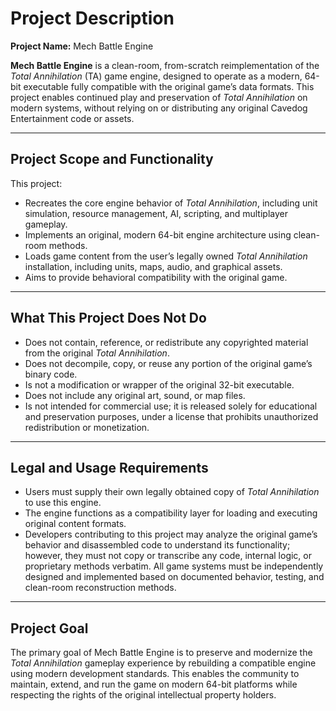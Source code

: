 # Project Description

**Project Name:** Mech Battle Engine

**Mech Battle Engine** is a clean-room, from-scratch reimplementation of the *Total Annihilation* (TA) game engine, designed to operate as a modern, 64-bit executable fully compatible with the original game’s data formats. This project enables continued play and preservation of *Total Annihilation* on modern systems, without relying on or distributing any original Cavedog Entertainment code or assets.

---

## Project Scope and Functionality

This project:

- Recreates the core engine behavior of *Total Annihilation*, including unit simulation, resource management, AI, scripting, and multiplayer gameplay.
- Implements an original, modern 64-bit engine architecture using clean-room methods.
- Loads game content from the user’s legally owned *Total Annihilation* installation, including units, maps, audio, and graphical assets.
- Aims to provide behavioral compatibility with the original game.

---

## What This Project Does Not Do

- Does not contain, reference, or redistribute any copyrighted material from the original *Total Annihilation*.
- Does not decompile, copy, or reuse any portion of the original game’s binary code.
- Is not a modification or wrapper of the original 32-bit executable.
- Does not include any original art, sound, or map files.
- Is not intended for commercial use; it is released solely for educational and preservation purposes, under a license that prohibits unauthorized redistribution or monetization.

---

## Legal and Usage Requirements

- Users must supply their own legally obtained copy of *Total Annihilation* to use this engine.
- The engine functions as a compatibility layer for loading and executing original content formats.
- Developers contributing to this project may analyze the original game’s behavior and disassembled code to understand its functionality; however, they must not copy or transcribe any code, internal logic, or proprietary methods verbatim. All game systems must be independently designed and implemented based on documented behavior, testing, and clean-room reconstruction methods.


---

## Project Goal

The primary goal of Mech Battle Engine is to preserve and modernize the *Total Annihilation* gameplay experience by rebuilding a compatible engine using modern development standards. This enables the community to maintain, extend, and run the game on modern 64-bit platforms while respecting the rights of the original intellectual property holders.
